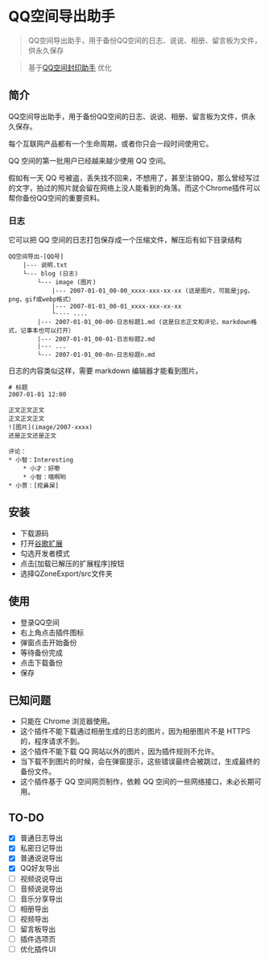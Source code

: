# QQ空间导出助手

> QQ空间导出助手，用于备份QQ空间的日志、说说、相册、留言板为文件，供永久保存

> 基于[QQ空间封印助手](https://github.com/littletool/qzone-backup) 优化

## 简介

QQ空间导出助手，用于备份QQ空间的日志、说说、相册、留言板为文件，供永久保存。

每个互联网产品都有一个生命周期，或者你只会一段时间使用它。

QQ 空间的第一批用户已经越来越少使用 QQ 空间。

假如有一天 QQ 号被盗，丢失找不回来，不想用了，甚至注销QQ，那么曾经写过的文字，拍过的照片就会留在网络上没人能看到的角落。而这个Chrome插件可以帮你备份QQ空间的重要资料。

### 日志
它可以把 QQ 空间的日志打包保存成一个压缩文件，解压后有如下目录结构    

    QQ空间导出-[QQ号]
        |--- 说明.txt
        └--- blog (日志)
            └--- image (图片)
                |--- 2007-01-01_00-00_xxxx-xxx-xx-xx (这是图片，可能是jpg，png，gif或webp格式）
                |--- 2007-01-01_00-01_xxxx-xxx-xx-xx
                └---- ....
            |--- 2007-01-01_00-00-日志标题1.md (这是日志正文和评论，markdown格式，记事本也可以打开）
            |--- 2007-01-01_00-01-日志标题2.md 
            |--- ... 
            └--- 2007-01-01_00-0n-日志标题n.md
  
日志的内容类似这样，需要 markdown 编辑器才能看到图片。

    # 标题
    2007-01-01 12:00
    
    正文正文正文
    正文正文正文
    ![图片](image/2007-xxxx)
    还是正文还是正文
    
    评论：
    * 小智：Interesting
        * 小才：好嘢
        * 小智：哦啊哟
    * 小贾：[挖鼻屎]

## 安装
- 下载源码
- 打开[谷歌扩展](chrome://extensions/)
- 勾选开发者模式
- 点击[加载已解压的扩展程序]按钮
- 选择QZoneExport/src文件夹


## 使用
- 登录QQ空间
- 右上角点击插件图标
- 弹窗点击开始备份
- 等待备份完成
- 点击下载备份
- 保存

## 已知问题
- 只能在 Chrome 浏览器使用。
- 这个插件不能下载通过相册生成的日志的图片，因为相册图片不是 HTTPS 的，程序请求不到。
- 这个插件不能下载 QQ 网站以外的图片，因为插件规则不允许。
- 当下载不到图片的时候，会在弹窗提示，这些错误最终会被跳过，生成最终的备份文件。
- 这个插件基于 QQ 空间网页制作，依赖 QQ 空间的一些网络接口，未必长期可用。


## TO-DO
- [x] 普通日志导出
- [x] 私密日记导出
- [x] 普通说说导出
- [x] QQ好友导出
- [ ] 视频说说导出
- [ ] 音频说说导出
- [ ] 音乐分享导出
- [ ] 相册导出
- [ ] 视频导出
- [ ] 留言板导出
- [ ] 插件选项页
- [ ] 优化插件UI
